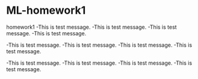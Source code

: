 # ML-homework1
homework1
  -This is test message. 
  -This is test message. 
  -This is test message. 
  -This is test message. 
  

   -This is test message. 
  -This is test message. 
  -This is test message. 
  -This is test message. 
  
   -This is test message. 
  -This is test message. 
  -This is test message. 
  -This is test message. 
  